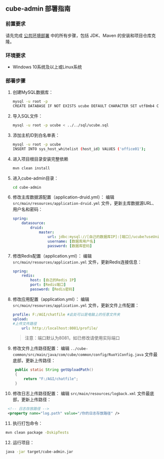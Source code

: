 ## cube-admin 部署指南

### 前置要求
请先完成 [公共环境部署](../common_deployment_guide.md) 中的所有步骤，包括 JDK、Maven 的安装和项目仓库克隆。

### 环境要求
- Windows 10系统及以上或Linux系统

### 部署步骤
1. 创建MySQL数据库：
   ```bash
   mysql -u root -p
   CREATE DATABASE IF NOT EXISTS ucube DEFAULT CHARACTER SET utf8mb4 COLLATE utf8mb4_unicode_ci;
   ```
2. 导入SQL文件：
   ```bash
   mysql -u root -p ucube < ../../sql/ucube.sql
   ```
3. 添加主机ID到白名单表：
   ```bash
   mysql -u root -p ucube
   INSERT INTO sys_host_whitelist (host_id) VALUES ('office01');
   ```
4. 进入项目根目录安装完整依赖
   ```bash
   mvn clean install
   ```
5. 进入cube-admin目录：
   ```bash
   cd cube-admin
   ```
6. 修改主库数据源配置（application-druid.yml）：
   编辑 `src/main/resources/application-druid.yml` 文件，更新主库数据源URL、用户名和密码：
   ```yaml
   spring:
       datasource:
           druid:
               master:
                   url: jdbc:mysql://[自己的数据库IP]:[端口]/ucube?useUnicode=true&characterEncoding=utf8&zeroDateTimeBehavior=convertToNull&useSSL=true&serverTimezone=GMT%2B8&allowMultiQueries=true
                   username: [数据库用户名]
                   password: [数据库密码]
   ```
7. 修改Redis配置（application.yml）：
   编辑 `src/main/resources/application.yml` 文件，更新Redis连接信息：
   ```yaml
   spring:
       redis:
           host: [自己的Redis IP]
           port: [Redis端口]
           password: [Redis密码]
   ```
8. 修改应用配置（application.yml）：
   编辑 `src/main/resources/application.yml` 文件，更新文件上传配置：
   ```yaml
   profile: F:/AGI/chatfile #此处可以是电脑上的任意文件夹
   upload:
   #上传文件路径
       url: http://localhost:8081/profile/
   ```
   > 注意：端口默认为8081，如已修改请使用实际端口
9. 修改文件上传路径配置：
   编辑 `../cube-common/src/main/java/com/cube/common/config/RuoYiConfig.java` 文件最底部，更新上传路径：
   ```java
    public static String getUploadPath()
    {
        return "F:/AGI/chatfile";
    }
   ```
10. 修改日志上传路径配置：
      编辑 `src/main/resources/logback.xml` 文件最底部，更新上传路径：
   ```xml
    <!-- 日志存放路径 -->
	<property name="log.path" value="/你的日志存放路径" />
   ```
11. 执行打包命令：
   ```bash
   mvn clean package -DskipTests
   ```
12. 运行项目：
   ```bash
   java -jar target/cube-admin.jar
   ```